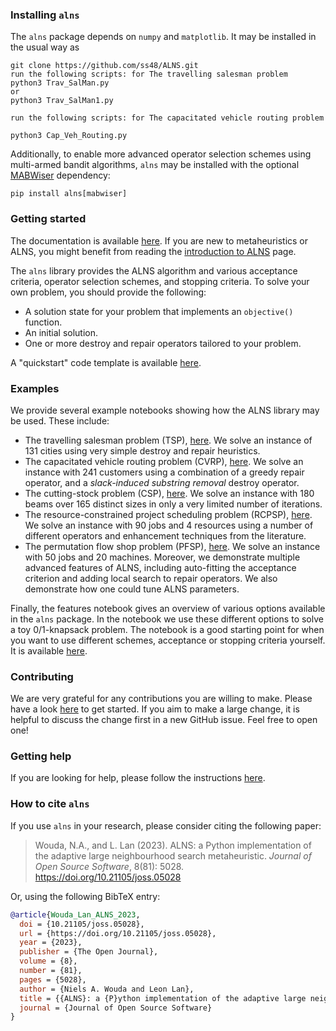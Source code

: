 ### Installing `alns`

The `alns` package depends on `numpy` and `matplotlib`. It may be installed in the
usual way as
```
git clone https://github.com/ss48/ALNS.git
run the following scripts: for The travelling salesman problem
python3 Trav_SalMan.py
or
python3 Trav_SalMan1.py

run the following scripts: for The capacitated vehicle routing problem

python3 Cap_Veh_Routing.py
```

Additionally, to enable more advanced operator selection schemes using 
multi-armed bandit algorithms, `alns` may be installed with the optional 
[MABWiser][12] dependency:
```
pip install alns[mabwiser]
```

### Getting started

The documentation is available [here][1]. If you are new to metaheuristics or 
ALNS, you might benefit from reading the [introduction to ALNS][11] page.

The `alns` library provides the ALNS algorithm and various acceptance criteria,
operator selection schemes, and stopping criteria. To solve your own problem,
you should provide the following:

- A solution state for your problem that implements an `objective()` function.
- An initial solution.
- One or more destroy and repair operators tailored to your problem.

A "quickstart" code template is available [here][10].

### Examples

We provide several example notebooks showing how the ALNS library may be used.
These include:

- The travelling salesman problem (TSP), [here][2]. We solve an instance of 131
  cities using very simple destroy and repair heuristics.
- The capacitated vehicle routing problem (CVRP), [here][8]. We solve an
  instance with 241 customers using a combination of a greedy repair operator,
  and a _slack-induced substring removal_ destroy operator.
- The cutting-stock problem (CSP), [here][4]. We solve an instance with 180
  beams over 165 distinct sizes in only a very limited number of iterations.
- The resource-constrained project scheduling problem (RCPSP), [here][6]. We
  solve an instance with 90 jobs and 4 resources using a number of different
  operators and enhancement techniques from the literature.
- The permutation flow shop problem (PFSP), [here][9]. We solve an instance with
  50 jobs and 20 machines. Moreover, we demonstrate multiple advanced features
  of ALNS, including auto-fitting the acceptance criterion and adding local
  search to repair operators. We also demonstrate how one could tune ALNS
  parameters.

Finally, the features notebook gives an overview of various options available in
the `alns` package. In the notebook we use these different options to solve a
toy 0/1-knapsack problem. The notebook is a good starting point for when you
want to use different schemes, acceptance or stopping criteria yourself. It is
available [here][5].

### Contributing

We are very grateful for any contributions you are willing to make. Please have
a look [here][3] to get started. If you aim to make a large change, it is
helpful to discuss the change first in a new GitHub issue. Feel free to open
one!

### Getting help

If you are looking for help, please follow the instructions [here][7].

### How to cite `alns`

If you use `alns` in your research, please consider citing the following paper:

> Wouda, N.A., and L. Lan (2023). 
> ALNS: a Python implementation of the adaptive large neighbourhood search metaheuristic. 
> _Journal of Open Source Software_, 8(81): 5028. 
> https://doi.org/10.21105/joss.05028

Or, using the following BibTeX entry:

```bibtex
@article{Wouda_Lan_ALNS_2023, 
  doi = {10.21105/joss.05028}, 
  url = {https://doi.org/10.21105/joss.05028}, 
  year = {2023}, 
  publisher = {The Open Journal}, 
  volume = {8}, 
  number = {81}, 
  pages = {5028}, 
  author = {Niels A. Wouda and Leon Lan}, 
  title = {{ALNS}: a {P}ython implementation of the adaptive large neighbourhood search metaheuristic}, 
  journal = {Journal of Open Source Software} 
}
```

[1]: https://alns.readthedocs.io/en/latest/

[2]: https://alns.readthedocs.io/en/latest/examples/travelling_salesman_problem.html

[3]: https://alns.readthedocs.io/en/latest/setup/contributing.html

[4]: https://alns.readthedocs.io/en/latest/examples/cutting_stock_problem.html

[5]: https://alns.readthedocs.io/en/latest/examples/alns_features.html

[6]: https://alns.readthedocs.io/en/latest/examples/resource_constrained_project_scheduling_problem.html

[7]: https://alns.readthedocs.io/en/latest/setup/getting_help.html

[8]: https://alns.readthedocs.io/en/latest/examples/capacitated_vehicle_routing_problem.html

[9]: https://alns.readthedocs.io/en/latest/examples/permutation_flow_shop_problem.html

[10]: https://alns.readthedocs.io/en/latest/setup/template.html

[11]: https://alns.readthedocs.io/en/latest/setup/introduction_to_alns.html

[12]: https://github.com/fidelity/mabwiser
